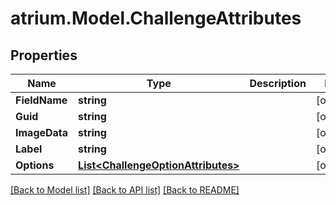 # atrium.Model.ChallengeAttributes
## Properties

Name | Type | Description | Notes
------------ | ------------- | ------------- | -------------
**FieldName** | **string** |  | [optional] 
**Guid** | **string** |  | [optional] 
**ImageData** | **string** |  | [optional] 
**Label** | **string** |  | [optional] 
**Options** | [**List&lt;ChallengeOptionAttributes&gt;**](ChallengeOptionAttributes.md) |  | [optional] 

[[Back to Model list]](../README.md#documentation-for-models) [[Back to API list]](../README.md#documentation-for-api-endpoints) [[Back to README]](../README.md)

